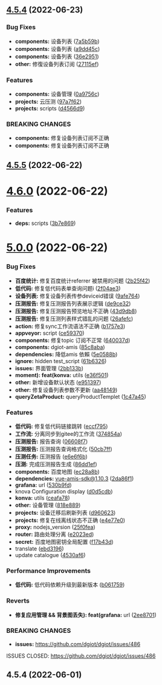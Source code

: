 ## [4.5.4](https://github.com/dgiot/dgiot-dashboard/compare/v4.5.5...v4.5.4) (2022-06-23)


### Bug Fixes

* **components:** 设备列表 ([7a5b59b](https://github.com/dgiot/dgiot-dashboard/commit/7a5b59b9bbbd9163e5df359224f5b6b433b2432e))
* **components:** 设备列表 ([a9dd45c](https://github.com/dgiot/dgiot-dashboard/commit/a9dd45ca5044fa0532807a114feab6d8125d625b))
* **components:** 设备列表 ([36e2951](https://github.com/dgiot/dgiot-dashboard/commit/36e29513ec2e8a88ccb586e1779800f81aa4b771))
* **other:** 修復设备列表订阅 ([27115ef](https://github.com/dgiot/dgiot-dashboard/commit/27115ef44de12c4986a98002173d385eb5593b54))


### Features

* **components:** 设备管理 ([0a9756c](https://github.com/dgiot/dgiot-dashboard/commit/0a9756cadaa45a0796f345fa064c1f1f239af7ee))
* **projects:** 云压测 ([97a7f62](https://github.com/dgiot/dgiot-dashboard/commit/97a7f62e0b32949dc2bc4d1297a30befa76fe583))
* **projects:** scripts ([d4566d9](https://github.com/dgiot/dgiot-dashboard/commit/d4566d90c7ca08ef84107f2a7ff3b8b8cf0da6e8))


### BREAKING CHANGES

* **components:** 修复设备列表订阅不正确
* **components:** 修复设备列表订阅不正确



## [4.5.5](https://github.com/dgiot/dgiot-dashboard/compare/v4.6.0...v4.5.5) (2022-06-22)



# [4.6.0](https://github.com/dgiot/dgiot-dashboard/compare/v5.0.0...v4.6.0) (2022-06-22)


### Features

* **deps:** scripts ([3b7e869](https://github.com/dgiot/dgiot-dashboard/commit/3b7e869f3310e90f04bf9892c0ae9d00f10cbd7c))



# [5.0.0](https://github.com/dgiot/dgiot-dashboard/compare/v4.5.4...v5.0.0) (2022-06-22)


### Bug Fixes

* **百度统计:** 修复百度统计referrer 被禁用的问题 ([2b25f42](https://github.com/dgiot/dgiot-dashboard/commit/2b25f422163eeff91e00812aad962d3e7bf5f94e))
* **低代码:** 修复低代码表单查询问题i ([2f04ae3](https://github.com/dgiot/dgiot-dashboard/commit/2f04ae38f16c4f9438dfa6b866a1f3ce460a3924))
* **设备列表:** 修复设备列表传参deviceid错误 ([9afe764](https://github.com/dgiot/dgiot-dashboard/commit/9afe764053ec46fe2ad62539705a61f8f0639fbe))
* **压测报告:** 修复压测报告列表展示逻辑 ([de9ce32](https://github.com/dgiot/dgiot-dashboard/commit/de9ce3281110ee819afca14730c5d92e35e9a620))
* **压测报告:** 修复压测报告预览地址不正确 ([43d9db8](https://github.com/dgiot/dgiot-dashboard/commit/43d9db89bb6a2f1e741eb2f3ebc19eb26737153f))
* **压测报告:** 修复压测列表样式错乱的问题 ([26afefc](https://github.com/dgiot/dgiot-dashboard/commit/26afefcf2723e74d56443ba8df99d35edceb6543))
* **action:** 修复sync工作流语法不正确 ([b1757e3](https://github.com/dgiot/dgiot-dashboard/commit/b1757e3baad7a4e15f08b3e77adbce7259d43491))
* **appveyor:** script ([ce59370](https://github.com/dgiot/dgiot-dashboard/commit/ce593705fafa3c5b16062d27f43d66034139d561))
* **components:** 修复topic 订阅不正常 ([640037d](https://github.com/dgiot/dgiot-dashboard/commit/640037d89dbf6b36fb4f5a6da4f7d17f930ce09d))
* **components:** dgiot-amis ([85c8aba](https://github.com/dgiot/dgiot-dashboard/commit/85c8abae0b14d4ca8aa4e3f7542f1d6ca67d8883))
* **dependencies:** 降低amis 依賴 ([5e0588b](https://github.com/dgiot/dgiot-dashboard/commit/5e0588b901b1143ffd117d197ebce1cc72fa6b48))
* **ignore:** hidden test_script ([61b6326](https://github.com/dgiot/dgiot-dashboard/commit/61b632636fc8409b1e99f4235a9a865d22d72af4))
* **issues:** 界面管理 ([2bb133b](https://github.com/dgiot/dgiot-dashboard/commit/2bb133bb4dcda1b3a000030416b56ae252739e3a))
* **moment): feat(konva:** utils ([e36f501](https://github.com/dgiot/dgiot-dashboard/commit/e36f501e300baede4ce99de3e2ab4d07da7dc6e0))
* **other:** 新增设备默认状态 ([e951397](https://github.com/dgiot/dgiot-dashboard/commit/e95139739d5e75a042f3181a03f02ad182dd57ce))
* **other:** 修复设备列表参数不更新 ([aa48149](https://github.com/dgiot/dgiot-dashboard/commit/aa48149e3c4d6790121622356536cde5d0ec96ad))
* **queryZetaProduct:** queryProductTemplet ([1c47a45](https://github.com/dgiot/dgiot-dashboard/commit/1c47a4511451818ecd1f8fdcf2b4cebd0e6b4761))


### Features

* **低代码:** 修复低代码链接跳转 ([eccf795](https://github.com/dgiot/dgiot-dashboard/commit/eccf795ae593b5f8ba984bf70abcdd8dd1415039))
* **工作流:** 分离同步到gitee的工作流 ([374854a](https://github.com/dgiot/dgiot-dashboard/commit/374854a3c1f9a2b23b931861da14f6c458bea845))
* **压测报告:** 报告查询 ([06608f7](https://github.com/dgiot/dgiot-dashboard/commit/06608f7df8edeef0dd0bb4005130dc88db9ced31))
* **压测报告:** 压测报告查询格式化 ([50cb7ff](https://github.com/dgiot/dgiot-dashboard/commit/50cb7ff858330f4ce24c9b45569190df37f4c9fd))
* **压测任务:** 压测报告 ([e6e6f6b](https://github.com/dgiot/dgiot-dashboard/commit/e6e6f6b4fec9ffe91a2d691e4573dae05bbdb99d))
* **压测:** 完成压测报告生成 ([86dd1ef](https://github.com/dgiot/dgiot-dashboard/commit/86dd1ef83c73ef257251494e16ea99900526539a))
* **components:** 百度地图 ([ec28a8b](https://github.com/dgiot/dgiot-dashboard/commit/ec28a8b199531ee2108e1b44c3b129c052f3cc94))
* **dependencies:** vue-amis-sdk@1.10.3 ([2da86f1](https://github.com/dgiot/dgiot-dashboard/commit/2da86f1dc1ebb30673b6aeb6ad911adb9c8d47c0))
* **grafana:** url ([530b9fd](https://github.com/dgiot/dgiot-dashboard/commit/530b9fd1b095e86614234ee1f585ef0c6fb07eec))
* knova Configuration display ([d0d5cdb](https://github.com/dgiot/dgiot-dashboard/commit/d0d5cdba26aa779120718d7722c3fc48a88ebb07))
* **konva:** utils ([ceafa78](https://github.com/dgiot/dgiot-dashboard/commit/ceafa787b91cbca42a7efd52ce92a3b5e673b94b))
* **other:** 设备管理 ([818e889](https://github.com/dgiot/dgiot-dashboard/commit/818e889e9b42246e0d8d97e6891e40db801e58a5))
* **projects:** 设备迁移后刷新列表 ([d960623](https://github.com/dgiot/dgiot-dashboard/commit/d960623937c5c8f7f03b8cc8c969147a4b91b98e))
* **projects:** 修复在线离线状态不正确 ([e4e77e0](https://github.com/dgiot/dgiot-dashboard/commit/e4e77e0e2555ceb72637049d399756a5d1856036))
* **proxy:** nodejs_version ([25f0fea](https://github.com/dgiot/dgiot-dashboard/commit/25f0feaf77ee4662b206f9b01894839b74c04fca))
* **router:** 路由处理分离 ([e2023ed](https://github.com/dgiot/dgiot-dashboard/commit/e2023ed42854c38af414288faf4260a064ed2d7e))
* **secret:** 百度地图密钥全局配置 ([f17b43d](https://github.com/dgiot/dgiot-dashboard/commit/f17b43dd1f27f1cd5d2d61fc347a4dd706f2d630))
* translate ([ebd3196](https://github.com/dgiot/dgiot-dashboard/commit/ebd3196a719d75bb8978143935d87529262c6980))
* update catalogue ([4530af6](https://github.com/dgiot/dgiot-dashboard/commit/4530af6825129925923dfd6e2000701b9cb5a63a))


### Performance Improvements

* **低代码:** 低代码依赖升级到最新版本 ([b061759](https://github.com/dgiot/dgiot-dashboard/commit/b061759c80a71911423b742b9f0b3873a9917a1a))


### Reverts

* **修复应用管理 && 背景图丢失): feat(grafana:** url ([2ee8701](https://github.com/dgiot/dgiot-dashboard/commit/2ee87010a2ef7e6afdc580ad2a155f975447f885))


### BREAKING CHANGES

* **issues:** https://github.com/dgiot/dgiot/issues/486

ISSUES CLOSED: https://github.com/dgiot/dgiot/issues/486



## 4.5.4 (2022-06-01)



